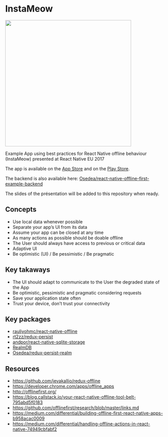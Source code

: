 # InstaMeow

<img src="https://github.com/Osedea/react-native-offline-first-example/raw/master/js/images/InstaCat@1x.png" width=400 height=400 />

Example App using best practices for React Native offline behaviour (InstaMeow) presented at React Native EU 2017

The app is available on the [App Store](#TODO) and on the [Play Store](#TODO).

The backend is also available here: [Osedea/react-native-offline-first-example-backend](https://github.com/Osedea/react-native-offline-first-example-backend.git)

The slides of the présentation will be added to this repository when ready.

## Concepts

* Use local data whenever possible
* Separate your app’s UI from its data
* Assume your app can be closed at any time
* As many actions as possible should be doable offline
* The User should always have access to previous or critical data
* Adaptive UI
* Be optimistic (UI) / Be pessimistic / Be pragmatic

## Key takaways

* The UI should adapt to communicate to the User the degraded state of the App
* Be optimistic, pessimistic and pragmatic considering requests
* Save your application state often
* Trust your device, don’t trust your connectivity

## Key packages

* [rauliyohmc/react-native-offline](https://github.com/rauliyohmc/react-native-offline)
* [rt2zz/redux-persist](https://github.com/rt2zz/redux-persist/)
* [andpor/react-native-sqlite-storage](https://github.com/andpor/react-native-sqlite-storage)
* [RealmDB](https://github.com/realm/realm-js)
* [Osedea/redux-persist-realm](https://github.com/Osedea/redux-persist-realm)

## Resources

* https://github.com/jevakallio/redux-offline
* https://developer.chrome.com/apps/offline_apps
* http://offlinefirst.org/
* https://blog.callstack.io/your-react-native-offline-tool-belt-795abd5f0183
* https://github.com/offlinefirst/research/blob/master/links.md
* https://medium.com/differential/building-offline-first-react-native-apps-b958acac0009
* https://medium.com/differential/handling-offline-actions-in-react-native-74949cbfabf2
